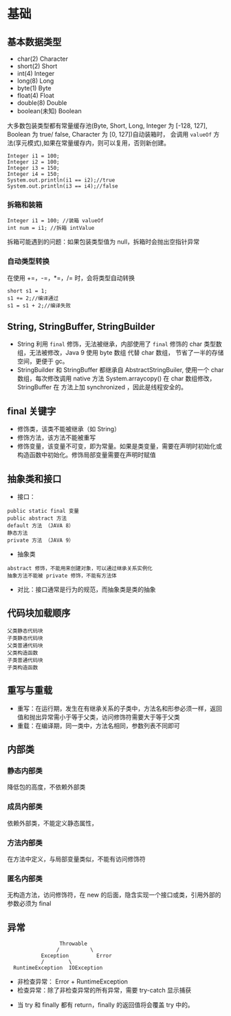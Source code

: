 # 基础

## 基本数据类型
- char(2) Character
- short(2) Short
- int(4) Integer
- long(8) Long
- byte(1) Byte
- float(4) Float
- double(8) Double
- boolean(未知) Boolean

大多数包装类型都有常量缓存池(Byte, Short, Long, Integer 为 [-128, 127], Boolean 为 true/ false, Character 为 [0, 127])自动装箱时，
会调用 `valueOf` 方法(享元模式),如果在常量缓存内，则可以复用，否则新创建。

```
Integer i1 = 100;
Integer i2 = 100;
Integer i3 = 150;
Integer i4 = 150;
System.out.println(i1 == i2);//true
System.out.println(i3 == i4);//false
```

### 拆箱和装箱

```
Integer i1 = 100; //装箱 valueOf
int num = i1; //拆箱 intValue
```

拆箱可能遇到的问题：如果包装类型值为 null，拆箱时会抛出空指针异常

### 自动类型转换

在使用 +=，-=，*=，/= 时，会将类型自动转换
```
short s1 = 1;
s1 += 2;//编译通过
s1 = s1 + 2;//编译失败
```

## String, StringBuffer, StringBuilder
- String 利用 `final` 修饰，无法被继承，内部使用了 `final` 修饰的 char 类型数组，无法被修改，Java 9 使用 byte 数组 代替 char 数组，
节省了一半的存储空间，更便于 gc。
- StringBuilder 和 StringBuffer 都继承自 AbstractStringBuiler, 使用一个 char 数组，每次修改调用 native 方法 System.arraycopy()
在 char 数组修改，StringBuffer 在 方法上加 synchronized ，因此是线程安全的。

## final 关键字
- 修饰类，该类不能被继承（如 String）
- 修饰方法，该方法不能被重写
- 修饰变量，该变量不可变，即为常量。如果是类变量，需要在声明时初始化或构造函数中初始化。修饰局部变量需要在声明时赋值

## 抽象类和接口

- 接口：
```
public static final 变量
public abstract 方法
default 方法 （JAVA 8）
静态方法
private 方法 （JAVA 9）
```
- 抽象类
```
abstract 修饰，不能用来创建对象，可以通过继承关系实例化
抽象方法不能被 private 修饰，不能有方法体
```
- 对比：接口通常是行为的规范，而抽象类是类的抽象

## 代码块加载顺序

```
父类静态代码块
子类静态代码块
父类普通代码块
父类构造函数
子类普通代码块
子类构造函数
```
## 重写与重载

- 重写：在运行期，发生在有继承关系的子类中，方法名和形参必须一样，返回值和抛出异常需小于等于父类，访问修饰符需要大于等于父类
- 重载：在编译期，同一类中，方法名相同，参数列表不同即可

## 内部类

### 静态内部类
降低包的高度，不依赖外部类

### 成员内部类
依赖外部类，不能定义静态属性，

### 方法内部类
在方法中定义，与局部变量类似，不能有访问修饰符

### 匿名内部类
无构造方法，访问修饰符，在 new 的后面，隐含实现一个接口或类，引用外部的参数必须为 final

## 异常

```
                 Throwable
                /          \
           Exception         Error
           /        \
  RuntimeException  IOException
```
- 非检查异常： Error + RuntimeException
- 检查异常：除了非检查异常的所有异常，需要 try-catch 显示捕获

* 当 try 和 finally 都有 return，finally 的返回值将会覆盖 try 中的。